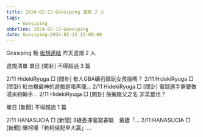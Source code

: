 ```yaml
---
title: 2024-02-12-Gossiping 違規 2 人
tags:
    - Gossiping
abbrlink: 2024-02-12-Gossiping
date: Gossiping-2024-02-12 12:00:00
---
```

Gossiping 板 [板規連結](https://www.ptt.cc/bbs/Gossiping/M.1637425085.A.07D.html)
昨天違規 2 人
<!-- more -->

違規清單
單日 [問卦] 不得超過 3 篇

2/11 HidekiRyuga □ [問卦] 有人GBA礦石鎮玩女孩版嗎？
2/11 HidekiRyuga □ [問卦] 紅白機最神的遊戲是暗黑龍…
2/11 HidekiRyuga □ [問卦] 電競選手需要做湯米約翰手…
2/11 HidekiRyuga □ [問卦] 孫策籍父之名 非英雄也？

單日 [新聞] 不得超過 1 篇

2/11 HANASUCIA □ [新聞] 3綠委揮毫寫春聯　黃捷「…
2/11 HANASUCIA □ [新聞] 曝柯嘆「若柯侯配早大贏」…